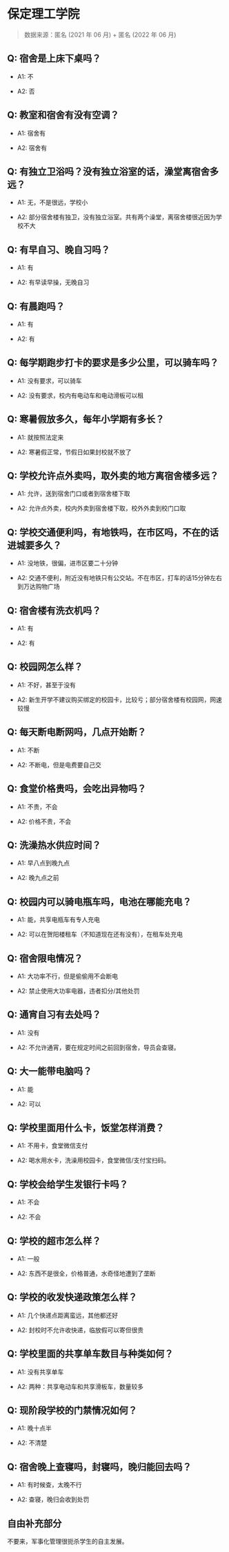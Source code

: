 # 保定理工学院

> 数据来源：匿名 (2021 年 06 月) + 匿名 (2022 年 06 月)

## Q: 宿舍是上床下桌吗？

- A1: 不

- A2: 否

## Q: 教室和宿舍有没有空调？

- A1: 宿舍有

- A2: 宿舍有

## Q: 有独立卫浴吗？没有独立浴室的话，澡堂离宿舍多远？

- A1: 无，不是很远，学校小

- A2: 部分宿舍楼有独卫，没有独立浴室。共有两个澡堂，离宿舍楼很近因为学校不大

## Q: 有早自习、晚自习吗？

- A1: 有

- A2: 有早读早操，无晚自习

## Q: 有晨跑吗？

- A1: 有

- A2: 有

## Q: 每学期跑步打卡的要求是多少公里，可以骑车吗？

- A1: 没有要求，可以骑车

- A2: 没有要求，校内有电动车和电动滑板可以租

## Q: 寒暑假放多久，每年小学期有多长？

- A1: 就按照法定来

- A2: 寒暑假正常，节假日如果封校就不放了

## Q: 学校允许点外卖吗，取外卖的地方离宿舍楼多远？

- A1: 允许，送到宿舍门口或者到宿舍楼下取

- A2: 允许点外卖，校内外卖到宿舍楼下取，校外外卖到校门口取

## Q: 学校交通便利吗，有地铁吗，在市区吗，不在的话进城要多久？

- A1: 没地铁，很偏，进市区要二十分钟

- A2: 交通不便利，附近没有地铁只有公交站。不在市区，打车的话15分钟左右到万达购物广场

## Q: 宿舍楼有洗衣机吗？

- A1: 有

- A2: 有

## Q: 校园网怎么样？

- A1: 不好，甚至于没有

- A2: 新生开学不建议购买绑定的校园卡，比较亏；部分宿舍楼有校园网，网速较慢

## Q: 每天断电断网吗，几点开始断？

- A1: 不断

- A2: 不断电，但是电费要自己交

## Q: 食堂价格贵吗，会吃出异物吗？

- A1: 不贵，不会

- A2: 价格不贵，不会

## Q: 洗澡热水供应时间？

- A1: 早八点到晚九点

- A2: 晚九点之前

## Q: 校园内可以骑电瓶车吗，电池在哪能充电？

- A1: 能，共享电瓶车有专人充电

- A2: 可以在贺阳楼租车（不知道现在还有没有），在租车处充电

## Q: 宿舍限电情况？

- A1: 大功率不行，但是偷偷用不会断电

- A2: 禁止使用大功率电器，违者扣分/其他处罚

## Q: 通宵自习有去处吗？

- A1: 没有

- A2: 不允许通宵，要在规定时间之前回到宿舍，导员会查寝。

## Q: 大一能带电脑吗？

- A1: 能

- A2: 可以

## Q: 学校里面用什么卡，饭堂怎样消费？

- A1: 不用卡，食堂微信支付

- A2: 喝水用水卡，洗澡用校园卡，食堂微信/支付宝扫码。

## Q: 学校会给学生发银行卡吗？

- A1: 不会

- A2: 不会

## Q: 学校的超市怎么样？

- A1: 一般

- A2: 东西不是很全，价格普通，水奇怪地遭到了垄断

## Q: 学校的收发快递政策怎么样？

- A1: 几个快递点距离蛮远，其他都还好

- A2: 封校时不允许收快递，临放假可以寄但很贵

## Q: 学校里面的共享单车数目与种类如何？

- A1: 没有共享单车

- A2: 两种：共享电动车和共享滑板车，数量较多

## Q: 现阶段学校的门禁情况如何？

- A1: 晚十点半

- A2: 不清楚

## Q: 宿舍晚上查寝吗，封寝吗，晚归能回去吗？

- A1: 有时候查，太晚不行

- A2: 查寝，晚归会收到处罚

## 自由补充部分

不要来，军事化管理很扼杀学生的自主发展。